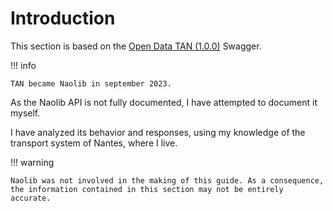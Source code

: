 # Introduction

This section is based on the [Open Data TAN (1.0.0)](https://open.tan.fr/doc/openapi) Swagger.

!!! info

    TAN became Naolib in september 2023.

As the Naolib API is not fully documented, I have attempted to document it myself.

I have analyzed its behavior and responses, using my knowledge of the transport system of Nantes, where I live.

!!! warning

    Naolib was not involved in the making of this guide. As a consequence, the information contained in this section may not be entirely accurate.